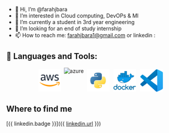- 👋 Hi, I’m @farahjbara
- 👀 I’m interested in Cloud computing, DevOPs & Ml
- 🌱 I’m currently a student in 3rd year engineering
- 💞️ I’m looking for an end of study internship
- 📫 How to reach me: farahjbara1@gmail.com or linkedin :
<!---
farahjbara/farahjbara is a ✨ special ✨ repository because its `README.md` (this file) appears on your GitHub profile.
You can click the Preview link to take a look at your changes.
--->

## 🧰 Languages and Tools:
<p align="center">
<img src="https://raw.githubusercontent.com/github/explore/80688e429a7d4ef2fca1e82350fe8e3517d3494d/topics/aws/aws.png" alt="AWS" height="60" style="vertical-align:top; margin:4px">
<img src="https://www.vectorlogo.zone/logos/microsoft_azure/microsoft_azure-icon.svg" alt="azure" height="60" style="vertical-align:top; margin:4px/>
 <a href="https://azure.microsoft.com/en-in/" target="_blank" rel="noreferrer">
<img src="https://raw.githubusercontent.com/github/explore/80688e429a7d4ef2fca1e82350fe8e3517d3494d/topics/python/python.png" alt="Python" height="60" style="vertical-align:top; margin:4px">
<img src="https://raw.githubusercontent.com/github/explore/80688e429a7d4ef2fca1e82350fe8e3517d3494d/topics/docker/docker.png" alt="Docker" height="60" style="vertical-align:top; margin:4px">
<img src="https://raw.githubusercontent.com/github/explore/80688e429a7d4ef2fca1e82350fe8e3517d3494d/topics/visual-studio-code/visual-studio-code.png" alt="VS Code" height="60" style="vertical-align:top; margin:4px">

</p>

## Where to find me

[{{ linkedin.badge }}]({{ [linkedin.url](https://www.linkedin.com/in/farah-jbara/) }})
